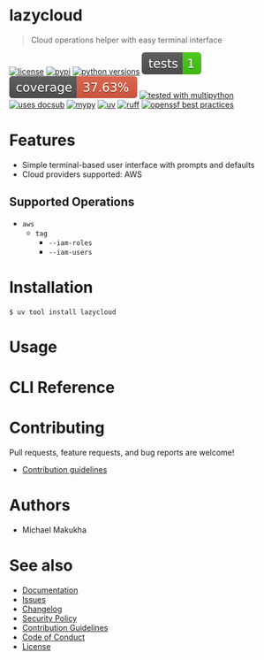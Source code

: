 # lazycloud
<!-- docsub: begin -->
<!-- docsub: exec yq '"> " + .project.description' pyproject.toml -->
> Cloud operations helper with easy terminal interface
<!-- docsub: end -->

<!-- docsub: begin -->
<!-- docsub: include docs/badges.md -->
[![license](https://img.shields.io/github/license/makukha/lazycloud.svg)](https://github.com/makukha/lazycloud/blob/main/LICENSE)
[![pypi](https://img.shields.io/pypi/v/lazycloud.svg#v0.0.0)](https://pypi.org/project/lazycloud)
[![python versions](https://img.shields.io/pypi/pyversions/lazycloud.svg)](https://pypi.org/project/lazycloud)
[![tests](https://raw.githubusercontent.com/makukha/lazycloud/v0.0.0/docs/img/badge/tests.svg)](https://github.com/makukha/lazycloud)
[![coverage](https://raw.githubusercontent.com/makukha/lazycloud/v0.0.0/docs/img/badge/coverage.svg)](https://github.com/makukha/lazycloud)
[![tested with multipython](https://img.shields.io/badge/tested_with-multipython-x)](https://github.com/makukha/multipython)
[![uses docsub](https://img.shields.io/endpoint?url=https://raw.githubusercontent.com/makukha/docsub/refs/heads/main/docs/badge/v1.json)](https://github.com/makukha/docsub)
[![mypy](https://img.shields.io/badge/type_checked-mypy-%231674b1)](http://mypy.readthedocs.io)
[![uv](https://img.shields.io/endpoint?url=https://raw.githubusercontent.com/astral-sh/uv/main/assets/badge/v0.json)](https://github.com/astral-sh/ruff)
[![ruff](https://img.shields.io/endpoint?url=https://raw.githubusercontent.com/astral-sh/ruff/main/assets/badge/v2.json)](https://github.com/astral-sh/ruff)
[![openssf best practices](https://www.bestpractices.dev/projects/11073/badge)](https://www.bestpractices.dev/projects/)
<!-- docsub: end -->


# Features

<!-- docsub: begin -->
<!-- docsub: include docs/features.md -->
- Simple terminal-based user interface with prompts and defaults
- Cloud providers supported: AWS
<!-- docsub: end -->

## Supported Operations

- `aws`
  - `tag`
    - `--iam-roles`
    - `--iam-users`


# Installation

```shell
$ uv tool install lazycloud
```


# Usage

<!-- docsub: begin #usage.md -->
<!-- docsub: include docs/usage.md -->
<!-- docsub: end #usage.md -->


# CLI Reference

<!-- docsub: begin #cli.md -->
<!-- docsub: include docs/cli.md -->
<!-- docsub: end #cli.md -->


# Contributing

Pull requests, feature requests, and bug reports are welcome!

* [Contribution guidelines](https://github.com/makukha/lazycloud/blob/main/.github/CONTRIBUTING.md)


# Authors

* Michael Makukha


# See also

* [Documentation](https://github.com/makukha/lazycloud#readme)
* [Issues](https://github.com/makukha/lazycloud/issues)
* [Changelog](https://github.com/makukha/lazycloud/blob/main/CHANGELOG.md)
* [Security Policy](https://github.com/makukha/lazycloud/blob/main/.github/SECURITY.md)
* [Contribution Guidelines](https://github.com/makukha/lazycloud/blob/main/.github/CONTRIBUTING.md)
* [Code of Conduct](https://github.com/makukha/lazycloud/blob/main/.github/CODE_OF_CONDUCT.md)
* [License](https://github.com/makukha/lazycloud/blob/main/LICENSE)
